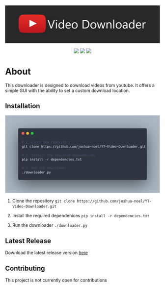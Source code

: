 <p align="center">
  <img src="https://github.com/joshua-noel/YT-Video-Downloader/blob/main/banner.png">
</p>

<p align="center">
  <img src="https://img.shields.io/github/license/joshua-noel/YT-Video-Downloader">
  <img src="https://img.shields.io/github/v/release/joshua-noel/YT-Video-Downloader">
  <img src="https://img.shields.io/github/last-commit/joshua-noel/YT-Video-Downloader">
</p>

# About
This downloader is designed to download videos from youtube. It offers a simple GUI with the ability to set a custom download location.

## Installation

![alt text](https://github.com/joshua-noel/YT-Video-Downloader/blob/main/carbon.png?raw=true)

1. Clone the repository
`git clone https://github.com/joshua-noel/YT-Video-Downloader.git`

2. Install the required dependenices
`pip install -r dependencies.txt`

3. Run the downloader
`./downloader.py`

## Latest Release
Download the latest release version [here](https://github.com/joshua-noel/YT-Video-Downloader/releases/tag/Public)

## Contributing
This project is not currently open for contributions
